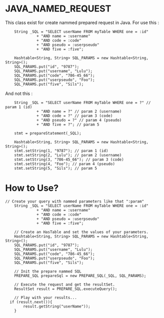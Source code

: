 # JAVA_NAMED_REQUEST
This class exist for create nammed prepared request in Java.
For use this : 

		String _SQL = "SELECT userName FROM myTable WHERE one = :id"
		          + "AND name = :username"
		          + "AND code = :code"
		          + "AND pseudo = :userpseudo"
		          + "AND five = :five";
		          
		Hashtable<String, String> SQL_PARAMS = new Hashtable<String, String>();
		SQL_PARAMS.put("id", "9787");
		SQL_PARAMS.put("username", "Lulu");
		SQL_PARAMS.put("code", "786-45_66");
		SQL_PARAMS.put("userpseudo", "Foo");
		SQL_PARAMS.put("five", "Sils");
		
And not this : 

		String _SQL = "SELECT userName FROM myTable WHERE one = ?" // param 1 (id)
		          + "AND name = ?" // param 2 (username)
		          + "AND code = ?" // param 3 (code)
		          + "AND pseudo = ?" // param 4 (pseudo)
		          + "AND five = ?"; // param 5
		          
		stmt = prepareStatement(_SQL);
		
		Hashtable<String, String> SQL_PARAMS = new Hashtable<String, String>();
		stmt.setString(1, "9787"); // param 1 (id)
		stmt.setString(2, "Lulu"); // param 2 (username)
		stmt.setString(3, "786-45_66"); // param 3 (code)
		stmt.setString(4, "Foo"); // param 4 (pseudo)
		stmt.setString(5, "Sils"); // param 5


# How to Use? 

    // Create your query with nammed parameters like that ":param"
		String _SQL = "SELECT userName FROM myTable WHERE one = :id"
		          + "AND name = :username"
		          + "AND code = :code"
		          + "AND pseudo = :userpseudo"
		          + "AND five = :five";
		          
		// Create an HasTable and set the values of your parameters.
		Hashtable<String, String> SQL_PARAMS = new Hashtable<String, String>();
		SQL_PARAMS.put("id", "9787");
		SQL_PARAMS.put("username", "Lulu");
		SQL_PARAMS.put("code", "786-45_66");
		SQL_PARAMS.put("userpseudo", "Foo");
		SQL_PARAMS.put("five", "Sils");
		
		// Init the prepare nammed SQL
		PREPARE_SQL prepareSql = new PREPARE_SQL(_SQL, SQL_PARAMS);
			
		// Execute the request and get the resultSet.
		ResultSet result = PREPARE_SQL.executeQuery();
		
		// Play with your results...
	  if (result.next()){
			result.getString("userName"));
		}
